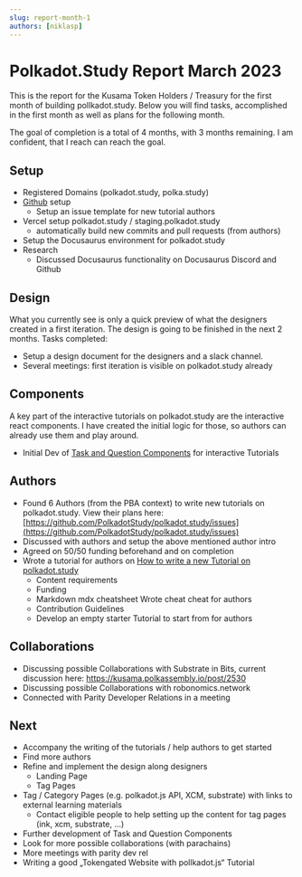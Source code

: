```yaml
---
slug: report-month-1
authors: [niklasp]
---
```


# Polkadot.Study Report March 2023

This is the report for the Kusama Token Holders / Treasury for the first month of building pollkadot.study. Below you will find tasks, accomplished in the first month as well as plans for the following month.

The goal of completion is a total of 4 months, with 3 months remaining. I am confident, that I reach can reach the goal.

## Setup

- Registered Domains (polkadot.study, polka.study)
- [Github](https://github.com/PolkadotStudy/polkadot.study) setup
  - Setup an issue template for new tutorial authors
- Vercel setup polkadot.study / staging.polkadot.study
  - automatically build new commits and pull requests (from authors)
- Setup the Docusaurus environment for polkadot.study
- Research
  - Discussed Docusaurus functionality on Docusaurus Discord and Github

## Design

What you currently see is only a quick preview of what the designers created in a first iteration. The design is going to be finished in the next 2 months. Tasks completed:

- Setup a design document for the designers and a slack channel.
- Several meetings: first iteration is visible on polkadot.study already

## Components

A key part of the interactive tutorials on polkadot.study are the interactive react components. I have created the initial logic for those, so authors can already use them and play around.

- Initial Dev of [Task and Question Components](https://polkadot.study/docs/authors/components-cheatsheet#tasks) for interactive Tutorials

## Authors

- Found 6 Authors (from the PBA context) to write new tutorials on polkadot.study. View their plans here: [https://github.com/PolkadotStudy/polkadot.study/issues](https://github.com/PolkadotStudy/polkadot.study/issues)
- Discussed with authors and setup the above mentioned author intro
- Agreed on 50/50 funding beforehand and on completion
- Wrote a tutorial for authors on [How to write a new Tutorial on polkadot.study](https://polkadot.study/docs/authors/new-tutorial-on-polkadot-study/intro)
  - Content requirements
  - Funding
  - Markdown mdx cheatsheet Wrote cheat cheat for authors
  - Contribution Guidelines
  - Develop an empty starter Tutorial to start from for authors

## Collaborations

- Discussing possible Collaborations with Substrate in Bits, current discussion here: https://kusama.polkassembly.io/post/2530
- Discussing  possible Collaborations with robonomics.network
- Connected with Parity Developer Relations in a meeting

## Next

- Accompany the writing of the tutorials / help authors to get started
- Find more authors
- Refine and implement the design along designers
  - Landing Page
  - Tag Pages
- Tag / Category Pages (e.g. polkadot.js API, XCM, substrate) with links to external learning materials
  - Contact eligible people to help setting up the content for tag pages (ink, xcm, substrate, ...)
- Further development of Task and Question Components
- Look for more possible collaborations (with parachains)
- More meetings with parity dev rel
- Writing a good „Tokengated Website with pollkadot.js“ Tutorial
